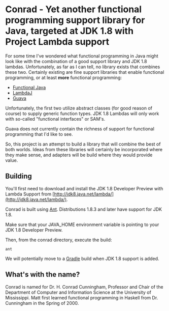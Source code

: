 # Conrad - Yet another functional programming support library for Java, targeted at JDK 1.8 with Project Lambda support

For some time I've wondered what functional programming in Java might look like with the combination of a good support library and JDK 1.8 lambdas. Unfortunately, as far as I can tell, no library exists that combines these two. Certainly existing are fine support libraries that enable functional programming, or at least **more** functional programming:

* [Functional Java](http://functionaljava.org)
* [LambdaJ](http://code.google.com/p/lambdaj/)
* [Guava](http://code.google.com/p/guava-libraries/)

Unfortunately, the first two utilize abstract classes (for good reason of course) to supply generic function types. JDK 1.8 Lambdas will only work with so-called "functional interfaces" or SAM's.

Guava does not currently contain the richness of support for functional programming that I'd like to see.

So, this project is an attempt to build a library that will combine the best of both worlds. Ideas from these libraries will certainly be incorporated where they make sense, and adapters will be build where they would provide value.

## Building

You'll first need to download and install the JDK 1.8 Developer Preview with Lambda Support from [http://jdk8.java.net/lambda/](http://jdk8.java.net/lambda/).

Conrad is built using [Ant](http://ant.apache.org). Distributions 1.8.3 and later have support for JDK 1.8.

Make sure that your JAVA\_HOME environment variable is pointing to your JDK 1.8 Developer Preview.

Then, from the conrad directory, execute the build:

    ant

We will potentially move to a [Gradle](http://gradle.org) build when JDK 1.8 support is added.

## What's with the name?

Conrad is named for Dr. H. Conrad Cunningham, Professor and Chair of the Department of Computer and Information Science at the University of Mississippi. Matt first learned functional programming in Haskell from Dr. Cunningham in the Spring of 2000.

